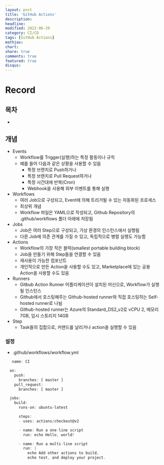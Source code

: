 ```yaml
---
layout: post
title: 'GitHub Actions'
description:
headline:
modified: 2022-06-29
category: CI/CD
tags: [GitHub Actions]
mathjax:
chart:
share: true
comments: true
featured: true
disqus:
---
```


# Record

## 목차

-   [](#)

## 개념

-   Events
    -   Workflow를 Trigger(실행)하는 특정 활동이나 규칙
    -   예를 들어 다음과 같은 상황을 사용할 수 있음
        -   특정 브랜치로 Push하거나
        -   특정 브랜치로 Pull Request하거나
        -   특정 시간대에 반복(Cron)
        -   Webhook을 사용해 외부 이벤트를 통해 실행
-   Workflows
    -   여러 Job으로 구성되고, Event에 의해 트리거될 수 있는 자동화된 프로세스
    -   최상위 개념
    -   Workflow 파일은 YAML으로 작성되고, Github Repository의 .github/workflows 폴더 아래에 저장됨
-   Jobs
    -   Job은 여러 Step으로 구성되고, 가상 환경의 인스턴스에서 실행됨
    -   다른 Job에 의존 관계를 가질 수 있고, 독립적으로 병렬 실행도 가능함
-   Actions
    -   Workflow의 가장 작은 블럭(smallest portable building block)
    -   Job을 만들기 위해 Step들을 연결할 수 있음
    -   재사용이 가능한 컴포넌트
    -   개인적으로 만든 Action을 사용할 수도 있고, Marketplace에 있는 공용 Action을 사용할 수도 있음
-   Runners
    -   Gitbub Action Runner 어플리케이션이 설치된 머신으로, Workflow가 실행될 인스턴스
    -   Github에서 호스팅해주는 Github-hosted runner와 직접 호스팅하는 Self-hosted runner로 나뉨
    -   Github-hosted runner는 Azure의 Standard_DS2_v2로 vCPU 2, 메모리 7GB, 임시 스토리지 14GB
-   Step
    -   Task들의 집합으로, 커맨드를 날리거나 action을 실행할 수 있음

### 설정

-   .github/workflows/workflow.yml

```JavaScript
   name: CI

  on:
    push:
      branches: [ master ]
    pull_request:
      branches: [ master ]

  jobs:
    build:
      runs-on: ubuntu-latest

      steps:
      - uses: actions/checkout@v2

      - name: Run a one-line script
        run: echo Hello, world!

      - name: Run a multi-line script
        run: |
          echo Add other actions to build,
          echo test, and deploy your project.
```

###
